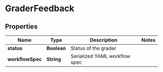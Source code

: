 
# GraderFeedback

## Properties
Name | Type | Description | Notes
------------ | ------------- | ------------- | -------------
**status** | **Boolean** | Status of the grader | 
**workflowSpec** | **String** | Serialized YAML workflow spec | 



